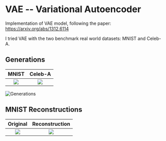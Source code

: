 # VAE -- Variational Autoencoder

Implementation of VAE model, following the paper: https://arxiv.org/abs/1312.6114

I tried VAE with the two benchmark real world datasets: MNIST and Celeb-A.

## Generations

MNIST            |  Celeb-A
:-------------------------:|:-------------------------: 
![](https://github.com/PrateekMunjal/VAE/blob/master/MNIST/generations.gif)  |  ![](https://github.com/PrateekMunjal/VAE/blob/master/celebA/generations.gif)

![Generations](https://github.com/PrateekMunjal/VAE/blob/master/MNIST/generations.gif)



## MNIST Reconstructions

Original            |  Reconstruction
:-------------------------:|:-------------------------: 
![](https://github.com/PrateekMunjal/VAE/blob/master/MNIST/op-real/original_new_vae-95.png)  |  ![](https://github.com/PrateekMunjal/VAE/blob/master/MNIST/op-recons/reconstructed_new_vae-95.png)

